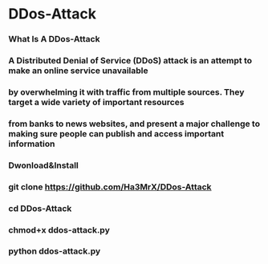 # DDos-Attack 
### What Is A DDos-Attack

### A Distributed Denial of Service (DDoS) attack is an attempt to make an online service unavailable 
### by overwhelming it with traffic from multiple sources. They target a wide variety of important resources
### from banks to news websites, and present a major challenge to making sure people can publish and access important information

### Dwonload&Install

### git clone https://github.com/Ha3MrX/DDos-Attack

### cd DDos-Attack

### chmod+x ddos-attack.py

### python ddos-attack.py



